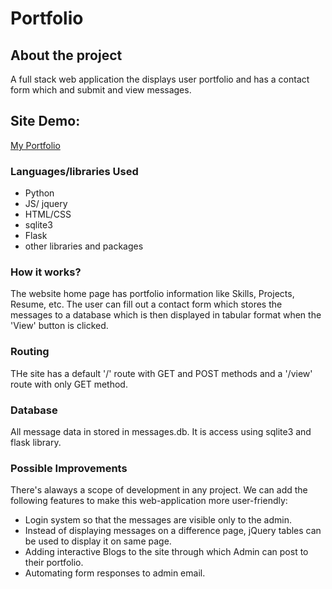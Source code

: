 # Portfolio
## About the project
A full stack web application the displays user portfolio and has a contact form which and submit and view messages.
## Site Demo: 
[My Portfolio](https://devansh-portfolio.herokuapp.com/)
### Languages/libraries Used
- Python
- JS/ jquery
- HTML/CSS
- sqlite3
- Flask
- other libraries and packages
### How it works?
The website home page has portfolio information like Skills, Projects, Resume, etc. The user can fill out a contact form which stores the messages to a database which is then displayed in tabular format when the 'View' button is clicked.
### Routing
THe site has a default '/' route with GET and POST methods and a '/view' route with only GET method.
### Database
All message data in stored in messages.db. It is access using sqlite3 and flask library. 
### Possible Improvements
There's alaways a scope of development in any project. We can add the following features to make this web-application more user-friendly:

- Login system so that the messages are visible only to the admin.
- Instead of displaying messages on a difference page, jQuery tables can be used to display it on same page.
- Adding interactive Blogs to the site through which Admin can post to their portfolio.
- Automating form responses to admin email.

